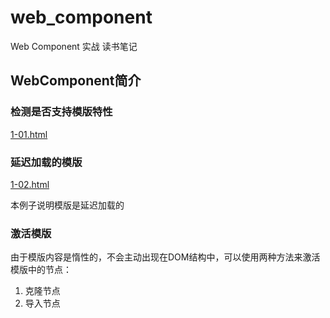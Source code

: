 # web_component
Web Component 实战 读书笔记

## WebComponent简介
### 检测是否支持模版特性
 [1-01.html](1-01.html)

### 延迟加载的模版
 [1-02.html](1-02.html)
 
 本例子说明模版是延迟加载的

### 激活模版
由于模版内容是惰性的，不会主动出现在DOM结构中，可以使用两种方法来激活模版中的节点：
1. 克隆节点
2. 导入节点
